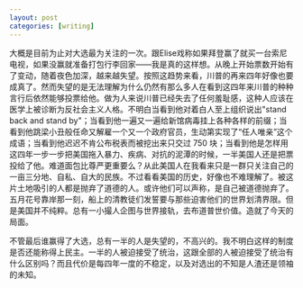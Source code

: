 ```yaml
---
layout: post
categories: [writing]
---
```


大概是目前为止对大选最为关注的一次。跟Elise戏称如果拜登赢了就买一台索尼电视，如果没赢就准备打包行李回家——我是真的这样想。从晚上开始票数开始有了变动，随着夜色加深，越来越失望。按照这趋势来看，川普的再来四年好像也要成真了。然而失望的是无法理解为什么仍然有那么多人在看到这四年来川普的种种言行后依然能够投票给他。做为人来说川普已经失去了任何羞耻感，这种人应该在医学上被诊断为反社会主义人格。不明白当看到他对着白人至上组织说出"stand back and stand by"；当看到他一遍又一遍给新馆病毒挂上各种各样的前缀；当看到他跳梁小丑般任命又解雇一个又一个政府官员，生动第实现了“任人唯亲”这个成语；当看到他迟迟不肯公布税表而被挖出来只交过 750 块；当看到他是怎样用这四年一步一步把美国拖入暴力、疾病、对抗的泥潭的时候，一半美国人还是把票投给了他。难道面包比尊严更重要么？从此美国人在我看来只是一群只关注自己的一亩三分地、自私、自大的民族。不过看看美国的历史，好像也不难理解了。被这片土地吸引的人都是抛弃了道德的人。或许他们可以声称，是自己被道德抛弃了。五月花号靠岸那一刻，船上的清教徒们发誓要与那些迫害他们的世界划清界限。但是美国并不纯粹。总有一小撮人企图与世界接轨，去布道普世价值。造就了今天的局面。

不管最后谁赢得了大选，总有一半的人是失望的，不高兴的。我不明白这样的制度是否还能称得上民主。一半的人被迫接受了统治，这跟全部的人被迫接受了统治有什么区别吗？而且代价是每四年一度的不稳定，以及对选出的不知是人渣还是领袖的未知。

